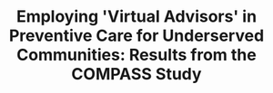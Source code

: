 ---
name: "Employing 'Virtual Advisors' In Preventive Care"
title: "Employing 'Virtual Advisors' in Preventive Care for Underserved Communities: Results from the COMPASS Study"
project: null
event: "Journal of Health Communication, 18(12): 1449-1464"
authors:
- name: "King, A."
- name: "Bickmore, T."
- name: "Campero, M."
- name: "Pruitt, L."
- name: "Yin, L."
year: 2013
resources: null
external_url: null
draft: false
---